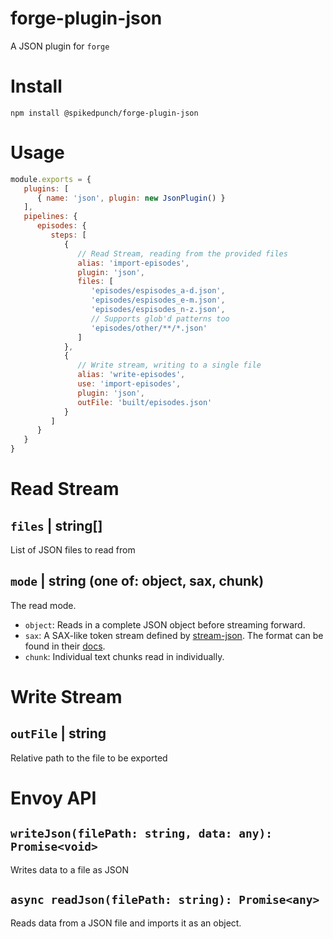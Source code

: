 # forge-plugin-json

A JSON plugin for `forge`

# Install

`npm install @spikedpunch/forge-plugin-json`

# Usage

```js
module.exports = {
   plugins: [
      { name: 'json', plugin: new JsonPlugin() }
   ],
   pipelines: {
      episodes: {
         steps: [
            {
               // Read Stream, reading from the provided files
               alias: 'import-episodes',
               plugin: 'json',
               files: [
                  'episodes/espisodes_a-d.json',
                  'episodes/espisodes_e-m.json',
                  'episodes/espisodes_n-z.json',
                  // Supports glob'd patterns too
                  'episodes/other/**/*.json'
               ]
            },
            {
               // Write stream, writing to a single file
               alias: 'write-episodes',
               use: 'import-episodes',
               plugin: 'json',
               outFile: 'built/episodes.json'
            }
         ]
      }
   }
}
```

# Read Stream

## `files` | string[]

List of JSON files to read from


## `mode` | string (one of: object, sax, chunk)

The read mode.

* `object`: Reads in a complete JSON object before streaming forward.
* `sax`: A SAX-like token stream defined by [stream-json](https://github.com/uhop/stream-json). The format can be found in their [docs](https://github.com/uhop/stream-json/wiki/Parser#stream-of-tokens).
* `chunk`: Individual text chunks read in individually.


# Write Stream

## `outFile` | string

Relative path to the file to be exported

# Envoy API

## `writeJson(filePath: string, data: any): Promise<void>`

Writes data to a file as JSON

## `async readJson(filePath: string): Promise<any>`

Reads data from a JSON file and imports it as an object.